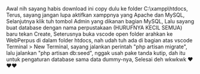Awal nih sayang habis download ini copy dulu ke folder C:\xampp\htdocs, 
Terus, sayang jangan lupa aktifkan xamppnya yang Apache dan MySQL, 
Selanjutnya klik tuh tombol Admin yang dikanan bagian MySQL, 
Lalu sayang buat database dengan nama perpustakaan (HURUFNYA KECIL SEMUA) baru tekan Create, 
Seterusnya buka vscode open folder arahkan ke WebPerpus di dalam folder htdocs, 
nah udah tuh ada di bagian atas vscode Terminal > New Terminal, 
sayang jalankan perintah "php artisan migrate", 
lalu jalankan "php artisan db:seed", 
nggak usah pake tanda kutip, 
dah itu untuk pengaturan database sama data dummy-nya, 
Selesai deh wkwkwk ❤❤❤